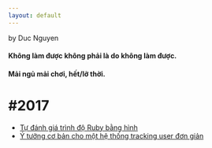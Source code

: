 ```yaml
---
layout: default
---
```


by Duc Nguyen

#### Không làm được không phải là do không làm được.
#### Mải ngủ mải chơi, hết/lỡ thời.

# #2017


* [Tự đánh giá trình độ Ruby bằng hình](/posts/muc-do-hieu-biet-ruby)
* [Ý tưởng cơ bản cho một hệ thống tracking user đơn giản](/posts/y-tuong-co-ban-cho-mot-he-thong-tracking)